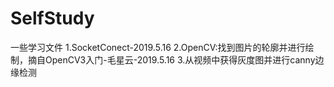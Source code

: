 # SelfStudy
一些学习文件
1.SocketConect-2019.5.16
2.OpenCV:找到图片的轮廓并进行绘制，摘自OpenCV3入门-毛星云-2019.5.16
3.从视频中获得灰度图并进行canny边缘检测
